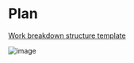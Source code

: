 
# Plan

[Work breakdown structure template](/src/1.Plan/AIS_WBS.xlsx)

![image](https://github.com/user-attachments/assets/75fe1fb3-27b3-457b-8d90-62cc1afada11)


